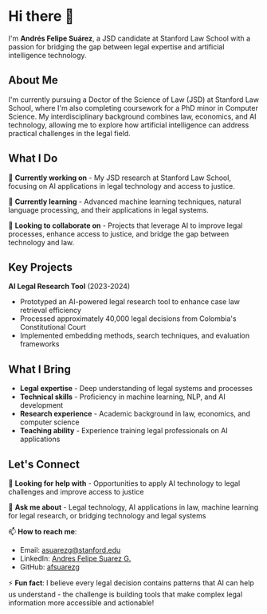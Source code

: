 # Hi there 👋

I'm **Andrés Felipe Suárez**, a JSD candidate at Stanford Law School with a passion for bridging the gap between legal expertise and artificial intelligence technology.

## About Me

I'm currently pursuing a Doctor of the Science of Law (JSD) at Stanford Law School, where I'm also completing coursework for a PhD minor in Computer Science. My interdisciplinary background combines law, economics, and AI technology, allowing me to explore how artificial intelligence can address practical challenges in the legal field.


## What I Do

🔭 **Currently working on** - My JSD research at Stanford Law School, focusing on AI applications in legal technology and access to justice.

🌱 **Currently learning** - Advanced machine learning techniques, natural language processing, and their applications in legal systems.

👯 **Looking to collaborate on** - Projects that leverage AI to improve legal processes, enhance access to justice, and bridge the gap between technology and law.

## Key Projects

**AI Legal Research Tool** (2023-2024)
- Prototyped an AI-powered legal research tool to enhance case law retrieval efficiency
- Processed approximately 40,000 legal decisions from Colombia's Constitutional Court
- Implemented embedding methods, search techniques, and evaluation frameworks


## What I Bring

- **Legal expertise** - Deep understanding of legal systems and processes
- **Technical skills** - Proficiency in machine learning, NLP, and AI development
- **Research experience** - Academic background in law, economics, and computer science
- **Teaching ability** - Experience training legal professionals on AI applications



## Let's Connect

🤔 **Looking for help with** - Opportunities to apply AI technology to legal challenges and improve access to justice

💬 **Ask me about** - Legal technology, AI applications in law, machine learning for legal research, or bridging technology and legal systems

📫 **How to reach me**: 
- Email: asuarezg@stanford.edu
- LinkedIn: [Andres Felipe Suarez G.](https://www.linkedin.com/in/andrés-felipe-suárez-g-29601070/)
- GitHub: [afsuarezg](https://github.com/afsuarezg)


⚡ **Fun fact**: I believe every legal decision contains patterns that AI can help us understand - the challenge is building tools that make complex legal information more accessible and actionable!

